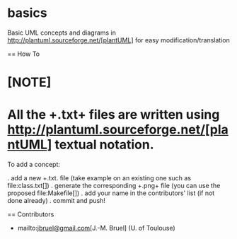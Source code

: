 basics
======

Basic UML concepts and diagrams in http://plantuml.sourceforge.net/[plantUML] for easy modification/translation

== How To

[NOTE]
====
All the +.txt+ files are written using http://plantuml.sourceforge.net/[plantUML] textual notation.
====

To add a concept:

. add a new +.txt. file (take example on an existing one such as file:class.txt[])
. generate the corresponding +.png+ file (you can use the proposed file:Makefile[])
. add your name in the contributors' list (if not done already)
. commit and push!

== Contributors

- mailto:jbruel@gmail.com[J.-M. Bruel] (U. of Toulouse)